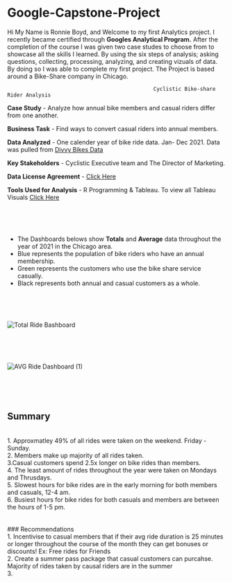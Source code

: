 # Google-Capstone-Project

Hi My Name is Ronnie Boyd, and Welcome to my first Analytics project. I recently became certified through **Googles Analytical Program.** After the completion of the course I was given two case studes to choose from to showcase all the skills I learned. By using the six steps of analysis; asking questions, collecting, processing, analyzing, and creating vizuals of data. By doing so I was able to complete my first project.  The Project is based around a Bike-Share company in Chicago.

                                                   Cyclistic Bike-share Rider Analysis
                                                            
                                                            
**Case Study** - Analyze how annual bike members and casual riders differ from one another.

**Business Task** - Find ways to convert casual riders into annual members.

**Data Analyzed** - One calender year of bike ride data. Jan- Dec 2021. Data was pulled from [Divvy Bikes Data](https://divvy-tripdata.s3.amazonaws.com/index.html )

**Key Stakeholders** - Cyclistic Executive team and The Director of Marketing.

**Data License Agreement** - [ Click Here](https://ride.divvybikes.com/data-license-agreement)

**Tools Used for Analysis** - R Programming & Tableau. To view all Tableau Visuals [ Click Here](https://public.tableau.com/app/profile/ronnie3109/viz/ChicagoBikeRides_16639666190670/AVGRideDashboard#1) 

<br>
<br>
<br>







- The Dashboards belows show **Totals** and **Average** data throughout the year of 2021 in the Chicago area. 
- Blue represents the population of bike riders who have an annual membership.
- Green represents the customers who use the bike share service casually.
- Black represents both annual and casual customers as a whole.






<br>
<br>
<br>



![Total Ride Bashboard](https://user-images.githubusercontent.com/105947393/202314174-0f456177-00c0-4ffd-8c4d-3f91cb69fa20.png)

<br>
<br>
<br>



![AVG Ride Dashboard (1)](https://user-images.githubusercontent.com/105947393/202314204-01d7af72-f18a-463b-9902-4ab4e6fb706b.png)

<br>
<br>
<br>

## Summary
<br>
1. Approxmatley 49% of all rides were taken on the weekend. Friday - Sunday.
<br>
2. Members make up majority of all rides taken.
<br>
3.Casual customers spend 2.5x longer on bike rides than members.
<br>
4. The least amount of rides throughout the year were taken on Mondays and Thrusdays.
<br>
5. Slowest hours for bike rides are in the early morning for both members and casuals, 12-4 am.
<br>
6. Busiest hours for bike rides for both casuals and members are between the hours of 1-5 pm.
<br>
<br>
<br>
### Recommendations
<br>
1. Incentivise to casual members that if their avg ride duration is 25 minutes or longer throughout the course of the month they can get bonuses or discounts! Ex: Free rides for Friends
<br>
2. Create a summer pass package that casual customers can purcahse. Majority of rides taken by causal riders are in the summer
<br>
3. 


